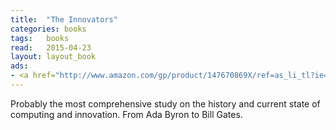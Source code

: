 ```yaml
---
title:  "The Innovators"
categories: books
tags:	books
read:	2015-04-23
layout: layout_book
ads:
- <a href="http://www.amazon.com/gp/product/147670869X/ref=as_li_tl?ie=UTF8&camp=1789&creative=390957&creativeASIN=147670869X&linkCode=as2&tag=wojcadamkoszh-20&linkId=HZV5TCBADLZTGTAQ"><img border="0" src="http://ws-na.amazon-adsystem.com/widgets/q?_encoding=UTF8&ASIN=147670869X&Format=_SL160_&ID=AsinImage&MarketPlace=US&ServiceVersion=20070822&WS=1&tag=wojcadamkoszh-20" ></a><img >src="http://ir-na.amazon-adsystem.com/e/ir?t=wojcadamkoszh-20&l=as2&o=1&a=147670869X" >width="1" height="1" border="0" alt="" style="border:none >!important; margin:0px !important;" />
---
```


Probably the most comprehensive study on the history and current state of
computing and innovation. From Ada Byron to Bill Gates.

